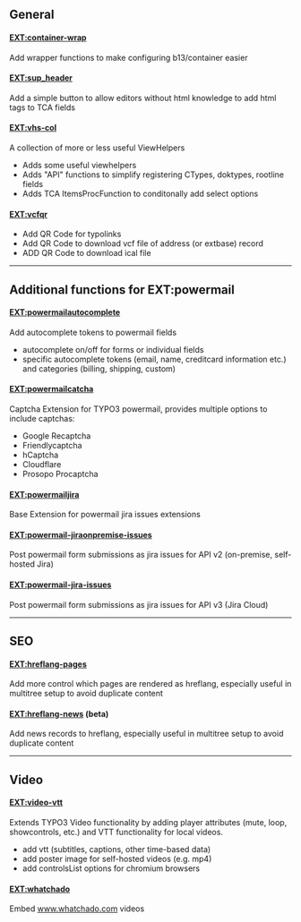 ## General
#### [EXT:container-wrap](https://github.com/thomasrawiel/container-wrap)
Add wrapper functions to make configuring b13/container easier

#### [EXT:sup_header](https://github.com/thomasrawiel/sup-header)
Add a simple button to allow editors without html knowledge to add html tags to TCA fields

#### [EXT:vhs-col](https://github.com/thomasrawiel/vhs-col)
A collection of more or less useful ViewHelpers
- Adds some useful viewhelpers
- Adds "API" functions to simplify registering CTypes, doktypes, rootline fields
- Adds TCA ItemsProcFunction to conditonally add select options

#### [EXT:vcfqr](https://github.com/thomasrawiel/vcfqr)
- Add QR Code for typolinks
- Add QR Code to download vcf file of address (or extbase) record
- ADD QR Code to download ical file

*** 

## Additional functions for EXT:powermail
#### [EXT:powermailautocomplete](https://github.com/thomasrawiel/powermailautocomplete)
Add autocomplete tokens to powermail fields
- autocomplete on/off for forms or individual fields
- specific autocomplete tokens (email, name, creditcard information etc.) and categories (billing, shipping, custom)

#### [EXT:powermailcatcha](https://github.com/thomasrawiel/powermailcaptcha)
Captcha Extension for TYPO3 powermail, provides multiple options to include captchas:
- Google Recaptcha
- Friendlycaptcha
- hCaptcha
- Cloudflare
- Prosopo Procaptcha

#### [EXT:powermailjira](https://github.com/thomasrawiel/powermail-jira)
Base Extension for powermail jira issues extensions

#### [EXT:powermail-jiraonpremise-issues](https://github.com/thomasrawiel/powermail-jiraonpremise-issues)
Post powermail form submissions as jira issues for API v2 (on-premise, self-hosted Jira)

#### [EXT:powermail-jira-issues](https://github.com/thomasrawiel/powermail-jira-issues)
Post powermail form submissions as jira issues for API v3 (Jira Cloud)

***

## SEO
#### [EXT:hreflang-pages](https://github.com/thomasrawiel/hreflang-pages)
Add more control which pages are rendered as hreflang, especially useful in multitree setup to avoid duplicate content

#### [EXT:hreflang-news](https://github.com/thomasrawiel/hreflang-news) (beta)
Add news records to hreflang, especially useful in multitree setup to avoid duplicate content

***

## Video
#### [EXT:video-vtt](https://github.com/thomasrawiel/video-vtt)
Extends TYPO3 Video functionality by adding player attributes (mute, loop, showcontrols, etc.) and VTT functionality for local videos.
- add vtt (subtitles, captions, other time-based data)
- add poster image for self-hosted videos (e.g. mp4)
- add controlsList options for chromium browsers

#### [EXT:whatchado](https://github.com/thomasrawiel/whatchado)
Embed www.whatchado.com videos









<!--
**thomasrawiel/thomasrawiel** is a ✨ _special_ ✨ repository because its `README.md` (this file) appears on your GitHub profile.

Here are some ideas to get you started:

- 🔭 I’m currently working on ...
- 🌱 I’m currently learning ...
- 👯 I’m looking to collaborate on ...
- 🤔 I’m looking for help with ...
- 💬 Ask me about ...
- 📫 How to reach me: ...
- 😄 Pronouns: ...
- ⚡ Fun fact: ...
-->
